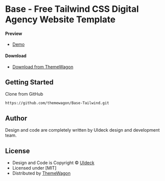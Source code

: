 # Base - Free Tailwind CSS Digital Agency Website Template
#### Preview

 - [Demo](https://themewagon.github.io/Base-Tailwind/)

#### Download
 - [Download from ThemeWagon](https://themewagon.com/themes/base-tailwind/)
 
 
## Getting Started

Clone from GitHub 
```
https://github.com/themewagon/Base-Tailwind.git
```

## Author

Design and code are completely written by UIdeck design and development team.  


## License

 - Design and Code is Copyright &copy; [UIdeck](https://uideck.com/)
 - Licensed under [MIT]
 - Distributed by [ThemeWagon](https://themewagon.com)


